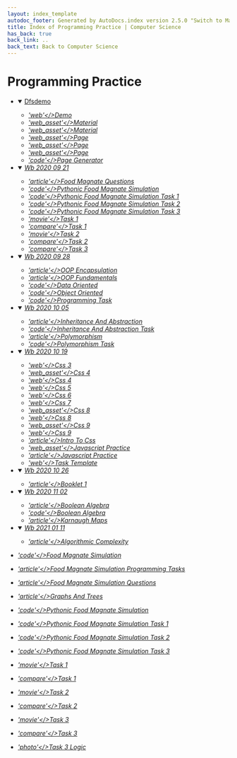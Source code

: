 ```yaml
---
layout: index_template
autodoc_footer: Generated by AutoDocs.index version 2.5.0 "Switch to Material Icons" ⓒ Starwort, 2020
title: Index of Programming Practice | Computer Science
has_back: true
back_link: ..
back_text: Back to Computer Science
---
```


# **Programming Practice**

- <details open><summary><a href='./dfsdemo'>Dfsdemo</a></summary>

  - <a href='./dfsdemo/demo.html'><i title='HTML file' class="material-icons">'web'</>Demo</a>
  - <a href='./dfsdemo/material.css'><i title='CSS file' class="material-icons">'web_asset'</>Material</a>
  - <a href='./dfsdemo/material.js'><i title='JS file' class="material-icons">'web_asset'</>Material</a>
  - <a href='./dfsdemo/page.css'><i title='CSS file' class="material-icons">'web_asset'</>Page</a>
  - <a href='./dfsdemo/page.js'><i title='JS file' class="material-icons">'web_asset'</>Page</a>
  - <a href='./dfsdemo/page.scss'><i title='SCSS file' class="material-icons">'web_asset'</>Page</a>
  - <a href='./dfsdemo/page_generator.py'><i title='PY file' class="material-icons">'code'</>Page Generator</a>

  </details>
- <details open><summary><a href='./wb_2020_09_21'>Wb 2020 09 21</a></summary>

  - <a href='./wb_2020_09_21/food_magnate_questions.md'><i title='MD file' class="material-icons">'article'</>Food Magnate Questions</a>
  - <a href='./wb_2020_09_21/pythonic_food_magnate_simulation.py'><i title='PY file' class="material-icons">'code'</>Pythonic Food Magnate Simulation</a>
  - <a href='./wb_2020_09_21/pythonic_food_magnate_simulation_task_1.py'><i title='PY file' class="material-icons">'code'</>Pythonic Food Magnate Simulation Task 1</a>
  - <a href='./wb_2020_09_21/pythonic_food_magnate_simulation_task_2.py'><i title='PY file' class="material-icons">'code'</>Pythonic Food Magnate Simulation Task 2</a>
  - <a href='./wb_2020_09_21/pythonic_food_magnate_simulation_task_3.py'><i title='PY file' class="material-icons">'code'</>Pythonic Food Magnate Simulation Task 3</a>
  - <a href='./wb_2020_09_21/task_1.cast'><i title='CAST file' class="material-icons">'movie'</>Task 1</a>
  - <a href='./wb_2020_09_21/task_1.diff'><i title='DIFF file' class="material-icons">'compare'</>Task 1</a>
  - <a href='./wb_2020_09_21/task_2.cast'><i title='CAST file' class="material-icons">'movie'</>Task 2</a>
  - <a href='./wb_2020_09_21/task_2.diff'><i title='DIFF file' class="material-icons">'compare'</>Task 2</a>
  - <a href='./wb_2020_09_21/task_3.diff'><i title='DIFF file' class="material-icons">'compare'</>Task 3</a>

  </details>
- <details open><summary><a href='./wb_2020_09_28'>Wb 2020 09 28</a></summary>

  - <a href='./wb_2020_09_28/OOP_encapsulation.md'><i title='MD file' class="material-icons">'article'</>OOP Encapsulation</a>
  - <a href='./wb_2020_09_28/OOP_fundamentals.md'><i title='MD file' class="material-icons">'article'</>OOP Fundamentals</a>
  - <a href='./wb_2020_09_28/data_oriented.py'><i title='PY file' class="material-icons">'code'</>Data Oriented</a>
  - <a href='./wb_2020_09_28/object_oriented.py'><i title='PY file' class="material-icons">'code'</>Object Oriented</a>
  - <a href='./wb_2020_09_28/programming_task.py'><i title='PY file' class="material-icons">'code'</>Programming Task</a>

  </details>
- <details open><summary><a href='./wb_2020_10_05'>Wb 2020 10 05</a></summary>

  - <a href='./wb_2020_10_05/inheritance_and_abstraction.md'><i title='MD file' class="material-icons">'article'</>Inheritance And Abstraction</a>
  - <a href='./wb_2020_10_05/inheritance_and_abstraction_task.py'><i title='PY file' class="material-icons">'code'</>Inheritance And Abstraction Task</a>
  - <a href='./wb_2020_10_05/polymorphism.md'><i title='MD file' class="material-icons">'article'</>Polymorphism</a>
  - <a href='./wb_2020_10_05/polymorphism_task.py'><i title='PY file' class="material-icons">'code'</>Polymorphism Task</a>

  </details>
- <details open><summary><a href='./wb_2020_10_19'>Wb 2020 10 19</a></summary>

  - <a href='./wb_2020_10_19/css_3.html'><i title='HTML file' class="material-icons">'web'</>Css 3</a>
  - <a href='./wb_2020_10_19/css_4.css'><i title='CSS file' class="material-icons">'web_asset'</>Css 4</a>
  - <a href='./wb_2020_10_19/css_4.html'><i title='HTML file' class="material-icons">'web'</>Css 4</a>
  - <a href='./wb_2020_10_19/css_5.html'><i title='HTML file' class="material-icons">'web'</>Css 5</a>
  - <a href='./wb_2020_10_19/css_6.html'><i title='HTML file' class="material-icons">'web'</>Css 6</a>
  - <a href='./wb_2020_10_19/css_7.html'><i title='HTML file' class="material-icons">'web'</>Css 7</a>
  - <a href='./wb_2020_10_19/css_8.css'><i title='CSS file' class="material-icons">'web_asset'</>Css 8</a>
  - <a href='./wb_2020_10_19/css_8.html'><i title='HTML file' class="material-icons">'web'</>Css 8</a>
  - <a href='./wb_2020_10_19/css_9.css'><i title='CSS file' class="material-icons">'web_asset'</>Css 9</a>
  - <a href='./wb_2020_10_19/css_9.html'><i title='HTML file' class="material-icons">'web'</>Css 9</a>
  - <a href='./wb_2020_10_19/intro_to_css.md'><i title='MD file' class="material-icons">'article'</>Intro To Css</a>
  - <a href='./wb_2020_10_19/javascript_practice.js'><i title='JS file' class="material-icons">'web_asset'</>Javascript Practice</a>
  - <a href='./wb_2020_10_19/javascript_practice.md'><i title='MD file' class="material-icons">'article'</>Javascript Practice</a>
  - <a href='./wb_2020_10_19/task_template.html'><i title='HTML file' class="material-icons">'web'</>Task Template</a>

  </details>
- <details open><summary><a href='./wb_2020_10_26'>Wb 2020 10 26</a></summary>

  - <a href='./wb_2020_10_26/booklet_1.md'><i title='MD file' class="material-icons">'article'</>Booklet 1</a>

  </details>
- <details open><summary><a href='./wb_2020_11_02'>Wb 2020 11 02</a></summary>

  - <a href='./wb_2020_11_02/boolean_algebra.md'><i title='MD file' class="material-icons">'article'</>Boolean Algebra</a>
  - <a href='./wb_2020_11_02/boolean_algebra.py'><i title='PY file' class="material-icons">'code'</>Boolean Algebra</a>
  - <a href='./wb_2020_11_02/karnaugh_maps.md'><i title='MD file' class="material-icons">'article'</>Karnaugh Maps</a>

  </details>
- <details open><summary><a href='./wb_2021_01_11'>Wb 2021 01 11</a></summary>

  - <a href='./wb_2021_01_11/algorithmic_complexity.md'><i title='MD file' class="material-icons">'article'</>Algorithmic Complexity</a>

  </details>
- <a href='./food_magnate_simulation.py'><i title='PY file' class="material-icons">'code'</>Food Magnate Simulation</a>
- <a href='./food_magnate_simulation_programming_tasks.md'><i title='MD file' class="material-icons">'article'</>Food Magnate Simulation Programming Tasks</a>
- <a href='./food_magnate_simulation_questions.md'><i title='MD file' class="material-icons">'article'</>Food Magnate Simulation Questions</a>
- <a href='./graphs_and_trees.md'><i title='MD file' class="material-icons">'article'</>Graphs And Trees</a>
- <a href='./pythonic_food_magnate_simulation.py'><i title='PY file' class="material-icons">'code'</>Pythonic Food Magnate Simulation</a>
- <a href='./pythonic_food_magnate_simulation_task_1.py'><i title='PY file' class="material-icons">'code'</>Pythonic Food Magnate Simulation Task 1</a>
- <a href='./pythonic_food_magnate_simulation_task_2.py'><i title='PY file' class="material-icons">'code'</>Pythonic Food Magnate Simulation Task 2</a>
- <a href='./pythonic_food_magnate_simulation_task_3.py'><i title='PY file' class="material-icons">'code'</>Pythonic Food Magnate Simulation Task 3</a>
- <a href='./task_1.cast'><i title='CAST file' class="material-icons">'movie'</>Task 1</a>
- <a href='./task_1.diff'><i title='DIFF file' class="material-icons">'compare'</>Task 1</a>
- <a href='./task_2.cast'><i title='CAST file' class="material-icons">'movie'</>Task 2</a>
- <a href='./task_2.diff'><i title='DIFF file' class="material-icons">'compare'</>Task 2</a>
- <a href='./task_3.cast'><i title='CAST file' class="material-icons">'movie'</>Task 3</a>
- <a href='./task_3.diff'><i title='DIFF file' class="material-icons">'compare'</>Task 3</a>
- <a href='./task_3_logic.png'><i title='PNG file' class="material-icons">'photo'</>Task 3 Logic</a>

